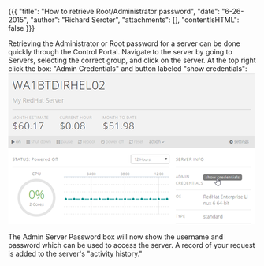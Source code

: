 {{{
  "title": "How to retrieve Root/Administrator password",
  "date": "6-26-2015",
  "author": "Richard Seroter",
  "attachments": [],
  "contentIsHTML": false
}}}

Retrieving the Administrator or Root password for a server can be done quickly through the Control Portal. Navigate to the server by going to Servers, selecting the correct group, and click on the server. At the top right click the box: "Admin Credentials" and button labeled "show credentials":
![Admin Credentials](../images/2015-06-07-admincreds.png)

<p>The Admin Server Password box will now show the username and password which can be used to access the server. A record of your request is added to the server's "activity history."</p>
